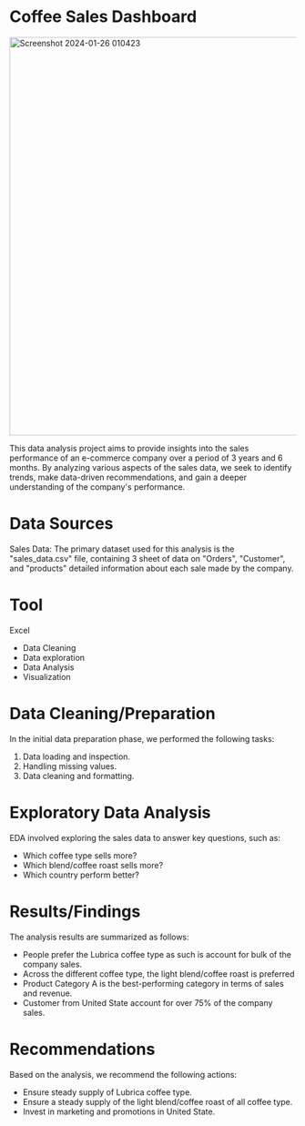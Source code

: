 # Coffee Sales Dashboard

<img width="700" alt="Screenshot 2024-01-26 010423" src="https://github.com/Dataskillx/Coffee_Sales_Dashboard_Excel_Project/assets/157766946/6a4ca699-50ac-4702-932a-b05256df8d58">

This data analysis project aims to provide insights into the sales performance of an e-commerce company over a period of 3 years and 6 months. By analyzing various aspects of the sales data, we seek to identify trends, make data-driven recommendations, and gain a deeper understanding of the company's performance.

# Data Sources
Sales Data: The primary dataset used for this analysis is the "sales_data.csv" file, containing 3 sheet of data on "Orders", "Customer", and "products" detailed information about each sale made by the company.

# Tool
Excel
  - Data Cleaning
  - Data exploration
  - Data Analysis
  - Visualization

# Data Cleaning/Preparation
In the initial data preparation phase, we performed the following tasks:
1. Data loading and inspection.
2. Handling missing values.
3. Data cleaning and formatting.

# Exploratory Data Analysis
EDA involved exploring the sales data to answer key questions, such as:
- Which coffee type sells more?
- Which blend/coffee roast sells more?
- Which country perform better?

# Results/Findings
The analysis results are summarized as follows:
  - People prefer the Lubrica coffee type as such is account for bulk of the company sales.
  - Across the different coffee type, the light blend/coffee roast is preferred
  - Product Category A is the best-performing category in terms of sales and revenue.
  - Customer from United State account for over 75% of the company sales.

# Recommendations
Based on the analysis, we recommend the following actions:
  - Ensure steady supply of Lubrica coffee type.
  - Ensure a steady supply of the light blend/coffee roast of all coffee type.
  - Invest in marketing and promotions in United State.

